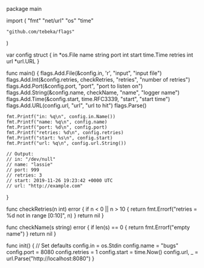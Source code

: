 package main

import (
	"fmt"
	"net/url"
	"os"
	"time"

	"github.com/tebeka/flags"
)

var config struct {
	in      *os.File
	name    string
	port    int
	start   time.Time
	retries int
	url     *url.URL
}

func main() {
	flags.Add.File(&config.in, 'r', "input", "input file")
	flags.Add.Int(&config.retries, checkRetries, "retries", "number of retries")
	flags.Add.Port(&config.port, "port", "port to listen on")
	flags.Add.String(&config.name, checkName, "name", "logger name")
	flags.Add.Time(&config.start, time.RFC3339, "start", "start time")
	flags.Add.URL(config.url, "url", "url to hit")
	flags.Parse()

	fmt.Printf("in: %q\n", config.in.Name())
	fmt.Printf("name: %q\n", config.name)
	fmt.Printf("port: %d\n", config.port)
	fmt.Printf("retries: %d\n", config.retries)
	fmt.Printf("start: %s\n", config.start)
	fmt.Printf("url: %q\n", config.url.String())

	// Output:
	// in: "/dev/null"
	// name: "lassie"
	// port: 999
	// retries: 3
	// start: 2019-11-26 19:23:42 +0000 UTC
	// url: "http://example.com"
}

func checkRetries(n int) error {
	if n < 0 || n > 10 {
		return fmt.Errorf("retries = %d not in range [0:10]", n)
	}
	return nil
}

func checkName(s string) error {
	if len(s) == 0 {
		return fmt.Errorf("empty name")
	}
	return nil
}

func init() {
	// Set defaults
	config.in = os.Stdin
	config.name = "bugs"
	config.port = 8080
	config.retries = 1
	config.start = time.Now()
	config.url, _ = url.Parse("http://localhost:8080")
}
